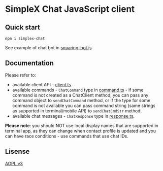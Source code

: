 # SimpleX Chat JavaScript client

## Quick start

```
npm i simplex-chat
```

See example of chat bot in [squaring-bot.js](./examples/squaring-bot.js)

## Documentation

Please refer to:

- available client API - [client.ts](./src/client.ts).
- available commands - `ChatCommand` type in [command.ts](./src/command.ts) - if some command is not created as a ChatClient method, you can pass any command object to `sendChatCommand` method, or if the type for some command is not available you can pass command string (same strings as supported in terminal/mobile API) to `sendChatCmdStr` method.
- available chat messages - `ChatResponse` type in [response.ts](./src/command.ts).

**Please note**: you should NOT use local display names that are supported in terminal app, as they can change when contact profile is updated and you can have race conditions - use commands that use chat IDs.

## Lisense

[AGPL v3](./LICENSE)
